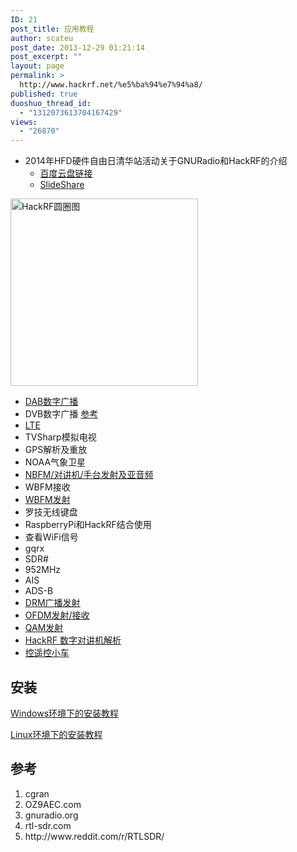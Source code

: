 ```yaml
---
ID: 21
post_title: 应用教程
author: scateu
post_date: 2013-12-29 01:21:14
post_excerpt: ""
layout: page
permalink: >
  http://www.hackrf.net/%e5%ba%94%e7%94%a8/
published: true
duoshuo_thread_id:
  - "1312073613704167429"
views:
  - "26870"
---
```

<ul>
	<li>2014年HFD硬件自由日清华站活动关于GNURadio和HackRF的介绍
<ul>
	<li><a href="http://pan.baidu.com/s/1gdzJjQN">百度云盘链接</a></li>
	<li><a href="http://www.slideshare.net/WangKang1/2014hfdgnuradio-x-hackrf-scateu">SlideShare</a></li>
</ul>
</li>
</ul>
<a href="http://www.hackrf.net/wp-content/uploads/2013/12/HackRF圆圈图.jpg"><img class="alignnone size-full wp-image-232" src="http://www.hackrf.net/wp-content/uploads/2013/12/HackRF圆圈图.jpg" alt="HackRF圆圈图" width="300" /></a>
<ul>
	<li><a href="http://www.hackrf.net/2014/03/hackrf-dab-%E5%B9%BF%E6%92%AD%E5%8F%91%E5%B0%84-hackrf-dab-transmit/">DAB数字广播</a></li>
	<li>DVB数字广播 <a href="http://wiki.oz9aec.net/index.php/Simple_DVB_with_Gstreamer_and_GNU_Radio">参考</a></li>
	<li><a href="http://www.hackrf.net/2014/04/hackrf-lte-scan/">LTE</a></li>
	<li>TVSharp模拟电视</li>
	<li>GPS解析及重放</li>
	<li>NOAA气象卫星</li>
	<li><a title="HackRF进行NBFM(窄带调频)并进行亚音频静噪实验" href="http://www.hackrf.net/2014/06/hackrf_nbfm_tx_n_ctcss_squelch/">NBFM/对讲机/手台发射及亚音频</a></li>
	<li>WBFM接收</li>
	<li><a href="/2014/01/wbfm发射">WBFM发射</a></li>
	<li>罗技无线键盘</li>
	<li>RaspberryPi和HackRF结合使用</li>
	<li>查看WiFi信号</li>
	<li>gqrx</li>
	<li>SDR#</li>
	<li>952MHz</li>
	<li>AIS</li>
	<li>ADS-B</li>
	<li><a title="发射DRM广播信号" href="http://www.hackrf.net/2014/03/transmit-drm/">DRM广播发射</a></li>
	<li><a title="GNURadio关于OFDM的模块" href="http://www.hackrf.net/2014/03/gnuradio-ofdm-modules/">OFDM发射/接收</a></li>
	<li><a title="HackRF 发射 64QAM 信号" href="http://www.hackrf.net/2014/03/hackrf-64qam-transmit/">QAM发射</a></li>
	<li><a title="HackRF One 解调数字对讲机" href="http://www.hackrf.net/2014/03/hackrf-one-trunking-radio/">HackRF 数字对讲机解析</a></li>
	<li><a href="http://www.hackrf.net/2014/03/%E7%94%A8hackrf%E5%92%8Cgnuradio%E6%9D%A5%E5%AE%9E%E7%8E%B0%E5%AF%B9%E9%81%A5%E6%8E%A7%E5%B0%8F%E8%BD%A6%E7%9A%84%E6%8E%A7%E5%88%B6/">控遥控小车</a></li>
</ul>
<h2>安装</h2>
<a href="http://www.hackrf.net/2013/12/%E5%9C%A8windows%E7%8E%AF%E5%A2%83%E4%B8%8B%E5%AE%89%E8%A3%85hackrf%E9%A9%B1%E5%8A%A8/">Windows环境下的安装教程</a>

<a href="http://www.hackrf.net/2013/12/linux%E7%B3%BB%E7%BB%9F%E4%B8%8A%E6%90%AD%E5%BB%BAhackrf%E7%8E%AF%E5%A2%83/">Linux环境下的安装教程</a>
<h2>参考</h2>
<ol>
	<li>cgran</li>
	<li>OZ9AEC.com</li>
	<li>gnuradio.org</li>
	<li>rtl-sdr.com</li>
	<li>http://www.reddit.com/r/RTLSDR/</li>
</ol>